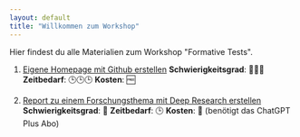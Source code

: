 ```yaml
---
layout: default
title: "Willkommen zum Workshop"
---
```


Hier findest du alle Materialien zum Workshop "Formative Tests".

1. [Eigene Homepage mit Github erstellen](./1_Homepage_auf_Github_erstellen.md)  **Schwierigkeitsgrad**: 🤖🤖🤖 **Zeitbedarf**: 🕒🕒🕒 **Kosten**: 🆓

2. [Report zu einem Forschungsthema mit Deep Research erstellen](./2_Report_mit_Deep_Research_erstellen.md)  **Schwierigkeitsgrad**: 🤖 **Zeitbedarf**: 🕒 **Kosten**: 💸 (benötigt das ChatGPT Plus Abo)


